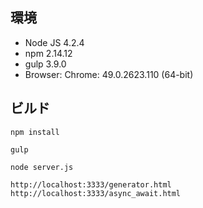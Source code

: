 ## 環境

* Node JS 4.2.4
* npm 2.14.12
* gulp 3.9.0
* Browser: Chrome:  49.0.2623.110 (64-bit)

## ビルド

```
npm install
```

```
gulp
```

```
node server.js
```


```
http://localhost:3333/generator.html
http://localhost:3333/async_await.html
```
